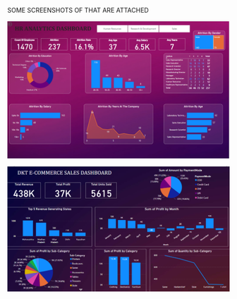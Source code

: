 SOME SCREENSHOTS OF THAT ARE ATTACHED

![SAMPLE IMAGE](HR%20DASHBOARD.png)

![SAMPLE IMAGE](E-COMMERCE%20DASHBOARD.png)
